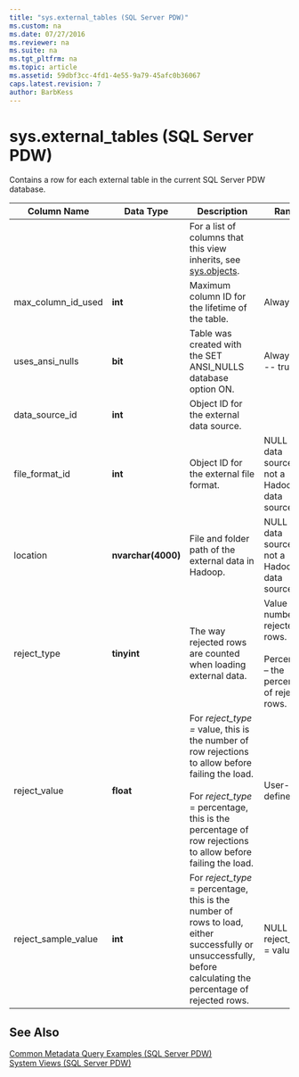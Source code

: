 ```yaml
---
title: "sys.external_tables (SQL Server PDW)"
ms.custom: na
ms.date: 07/27/2016
ms.reviewer: na
ms.suite: na
ms.tgt_pltfrm: na
ms.topic: article
ms.assetid: 59dbf3cc-4fd1-4e55-9a79-45afc0b36067
caps.latest.revision: 7
author: BarbKess
---
```

# sys.external_tables (SQL Server PDW)
Contains a row for each external table in the current SQL Server PDW database.  
  
|Column Name|Data Type|Description|Range|  
|---------------|-------------|---------------|---------|  
|<inherited columns>||For a list of columns that this view inherits, see [sys.objects](../../mpp/sqlpdw/sys-objects-sql-server-pdw.md).||  
|max_column_id_used|**int**|Maximum column ID for the lifetime of the table.|Always 0.|  
|uses_ansi_nulls|**bit**|Table was created with the SET ANSI_NULLS database option ON.|Always 1 --- true.|  
|data_source_id|**int**|Object ID for the external data source.||  
|file_format_id|**int**|Object ID for the external file format.|NULL if the data source is not a Hadoop data source.|  
|location|**nvarchar(4000)**|File and folder path of the external data in Hadoop.|NULL if the data source is not a Hadoop data source.|  
|reject_type|**tinyint**|The way rejected rows are counted when loading external data.|Value – the number of rejected rows.<br /><br />Percentage – the percentage of rejected rows.|  
|reject_value|**float**|For *reject_type =* value, this is the number of row rejections to allow before failing the load.<br /><br />For *reject_type* = percentage, this is the percentage of row rejections to allow before failing the load.|User-defined.|  
|reject_sample_value|**int**|For *reject_type* = percentage, this is the number of rows to load, either successfully or unsuccessfully, before calculating the percentage of rejected rows.|NULL if reject_type = value.|  
  
## See Also  
[Common Metadata Query Examples &#40;SQL Server PDW&#41;](../../mpp/sqlpdw/common-metadata-query-examples-sql-server-pdw.md)  
[System Views &#40;SQL Server PDW&#41;](../../mpp/sqlpdw/system-views-sql-server-pdw.md)  
  
